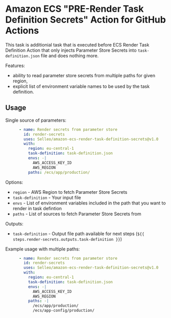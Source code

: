 # Amazon ECS "PRE-Render Task Definition Secrets" Action for GitHub Actions

This task is additionial task that is executed before ECS Render Task Definition Action that only injects Parameter Store Secrets into `task-definition.json` file and does nothing more.

Features:
- ability to read parameter store secrets from multiple paths for given region,
- explicit list of environment variable names to be used by the task definition.

## Usage

Single source of parameters:

```yaml
      - name: Render secrets from parameter store
        id: render-secrets
        uses: Selleo/amazon-ecs-render-task-definition-secrets@v1.0
        with:
          region: eu-central-1
          task-definition: task-definition.json
          envs: -|
            AWS_ACCESS_KEY_ID 
            AWS_REGION
          paths: /ecs/app/production/
```

Options:
- `region` - AWS Region to fetch Parameter Store Secrets
- `task-definition` - Your input file
- `envs` - List of environment variables included in the path that you want to render in task defintion
- `paths` - List of sources to fetch Parameter Store Secrets from

Outputs:
- `task-definition` - Output file path available for next steps (`${{ steps.render-secrets.outputs.task-definition }}`)

Example usage with multiple paths:

```yaml
      - name: Render secrets from parameter store
        id: render-secrets
        uses: Selleo/amazon-ecs-render-task-definition-secrets@v1.0
        with:
          region: eu-central-1
          task-definition: task-definition.json
          envs: -|
            AWS_ACCESS_KEY_ID 
            AWS_REGION
          paths: -|
            /ecs/app/production/
            /ecs/app-config/production/
```